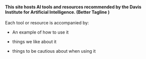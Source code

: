 #### This site hosts AI tools and resources recommended by the Davis Institute for Artificial Intelligence. (Better Tagline )

Each tool or resource is accompanied by:

- An example of how to use it

- things we like about it

- things to be cautious about when using it
